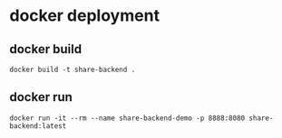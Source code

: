 # docker deployment

## docker build
```shell
docker build -t share-backend .
```

## docker run
```shell
docker run -it --rm --name share-backend-demo -p 8888:8080 share-backend:latest
```